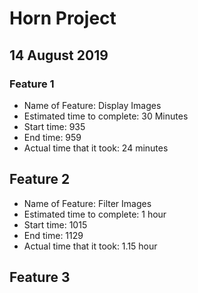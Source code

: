 # Horn Project

## 14 August 2019

### Feature 1

- Name of Feature: Display Images
- Estimated time to complete: 30 Minutes
- Start time: 935
- End time: 959
- Actual time that it took: 24 minutes

## Feature 2

- Name of Feature: Filter Images
- Estimated time to complete: 1 hour
- Start time: 1015
- End time: 1129
- Actual time that it took: 1.15 hour

## Feature 3

